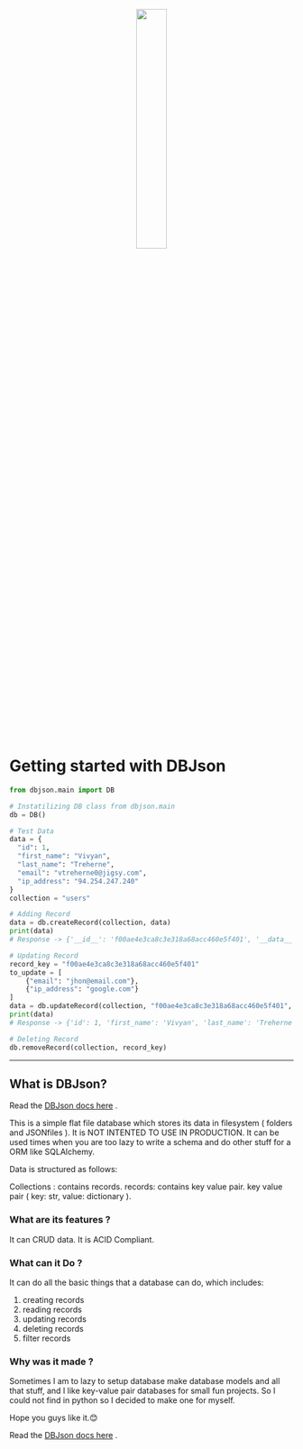 <p align="center" width="100%">
    <img width="33%" src="https://i.imgur.com/gbT5IKBm.jpg">
</p>

# Getting started with DBJson

```python
from dbjson.main import DB

# Instatilizing DB class from dbjson.main
db = DB()

# Test Data
data = {
  "id": 1,
  "first_name": "Vivyan",
  "last_name": "Treherne",
  "email": "vtreherne0@jigsy.com",
  "ip_address": "94.254.247.240"
}
collection = "users"

# Adding Record
data = db.createRecord(collection, data)
print(data)
# Response -> {'__id__': 'f00ae4e3ca8c3e318a68acc460e5f401', '__data__': {'id': 1, 'first_name': 'Vivyan', 'last_name': 'Treherne', 'email': 'vtreherne0@jigsy.com', 'ip_address': '94.254.247.240'}}

# Updating Record
record_key = "f00ae4e3ca8c3e318a68acc460e5f401"
to_update = [
    {"email": "jhon@email.com"},
    {"ip_address": "google.com"}
]
data = db.updateRecord(collection, "f00ae4e3ca8c3e318a68acc460e5f401", to_update)
print(data)
# Response -> {'id': 1, 'first_name': 'Vivyan', 'last_name': 'Treherne', 'email': 'jhon@email.com', 'ip_address': 'google.com'}

# Deleting Record
db.removeRecord(collection, record_key)
```

---

## What is DBJson?

Read the [DBJson docs here](https://ketanip.github.io/dbjson/) .

This is a simple flat file database which stores its data in filesystem ( folders and JSONfiles ).
It is NOT INTENTED TO USE IN PRODUCTION.
It can be used times when you are too lazy to write a schema and do other stuff for a ORM like SQLAlchemy.

Data is structured as follows:

Collections : contains records.
records: contains key value pair.
key value pair ( key: str, value: dictionary ).

### What are its features ?

It can CRUD data.
It is ACID Compliant.

### What can it Do ?

It can do all the basic things that a database can do, which includes:

1. creating records
2. reading records
3. updating records
4. deleting records
5. filter records

### Why was it made ?

Sometimes I am to lazy to setup database make database models and all that stuff, and I like key-value pair databases for small fun projects. So I could not find in python so I decided to make one for myself.

Hope you guys like it.😊

Read the [DBJson docs here](https://ketanip.github.io/dbjson/) .
